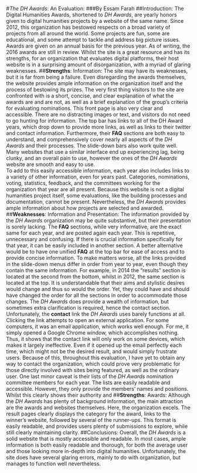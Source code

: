 #_The DH Awards_: An Evaluation: 
###By Essam Farah
##Introduction: 
The Digital Humanities Awards, shortened to _DH Awards_, are yearly honors given to digital humanities projects by a website of the same name. Since 2012, this organization has bestowed respects on a broad variety of projects from all around the world. Some projects are fun, some are educational, and some attempt to tackle and address big picture issues. Awards are given on an annual basis for the previous year. As of writing, the 2016 awards are still in review. Whilst the site is a great resource and has its strengths, for an organization that evaluates digital platforms, their host website is in a surprising amount of disorganization, with a myriad of glaring weaknesses. 
##**Strengths**: Information: 
The site may have its weaknesses, but it is far from being a failure. Even disregarding the awards themselves, the website provides ample information on the organization itself and the process of bestowing its prizes. The very first thing visitors to the site are confronted with is a short, concise, and clear explanation of what the awards are and are not, as well as a brief explanation of the group’s criteria for evaluating nominations. 
This front page is also very clear and accessible. There are no distracting images or text, and visitors do not need to go hunting for information. The top bar has links to all of the DH Award years, which drop down to provide more links, as well as links to their twitter and contact information. Furthermore, their **FAQ** sections are both easy to understand, and comprehensively cover nearly all aspects of the _DH Awards_ and their processes. The slide-down bars also work quite well. Many websites that use a similar interface end up experiencing lag, being clunky, and an overall pain to use, however the ones of the _DH Awards_ website are smooth and easy to use.  
To add to this easily accessible information, each year also includes links to a variety of other information, even for years past. Categories, nominations, voting, statistics, feedback, and the committees working for the organization that year are all present.  Because this website is not a digital humanities project itself, some evaluations, like the building processes and documentation, cannot be present. Nevertheless, the _DH Awards_ provides ample information about how projects are selected and awarded. 
##**Weaknesses**: Information and Presentation: 
The information provided by the _DH Awards_ organization may be quite substantive, but their presentation is sorely lacking. The **FAQ** sections, while very informative, are the exact same for each year, and are posted again each year. This is repetitive, unnecessary and confusing. If there is crucial information specifically for that year, it can be easily included in another section. A better alternative would be to have one unified **FAQ** at the top bar for ease of access and to provide concise information. To make matters worse, all the links provided in the slide-down menus differ in order from year to year, even though they contain the same information. For example, in 2014 the “results” section is located at the second from the bottom, whilst in 2012, the same section is located at the top. It is understandable that their aims and stylistic desires would change and thus so would the order. Yet, they could have and should have changed the order for all the sections in order to accommodate those changes. 
The _DH Awards_ does provide a wealth of information, but sometimes extra clarification is required, hence the contact section. Unfortunately, the **contact** link the _DH Awards_ uses barely functions at all. Clicking the link attempts to open an external application. For some computers, it was an email application, which works well enough. For me, it simply opened a Google Chrome window, which accomplishes nothing. Thus, it shows that the contact link will only work on some devices, which makes it largely ineffective. Even if it opened up the email perfectly each time, which might not be the desired result, and would simply frustrate users. Because of this, throughout this evaluation, I have yet to obtain any way to contact the organization, which could prove very problematic for those directly involved with sites being featured, as well as the ordinary user. 
One last minor caveat is their lists of the _DH Awards_ nomination committee members for each year. The lists are easily readable and accessible. However, they only provide the members’ names and positions. Whilst this clearly shows their authority and 
##**Strengths**: Awards: 
Although the _DH Awards_ has plenty of background information, the main attraction are the awards and websites themselves. Here, the organization excels. The result pages clearly displays the category for the award, links to the winner’s website, followed by several of the runner-ups. This format is easily readable, and provides users plenty of submissions to explore, while still clearly maintaining clarity. 
##Conclusions: 
Overall, the _DH Awards_ is a solid website that is mostly accessible and readable. In most cases, ample information is both easily readable and thorough, for both the average user and those looking more in-depth into digital humanities. Unfortunately, the site does have several glaring errors, mainly to do with organization, but manages to function well nevertheless. 


